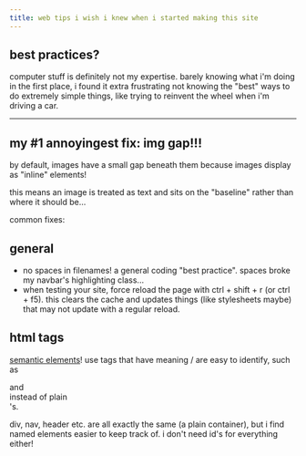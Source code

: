 ```yaml
---
title: web tips i wish i knew when i started making this site
---
```


## best practices?

computer stuff is definitely not my expertise. barely knowing what i'm doing in the first place, i found it extra frustrating not knowing the "best" ways to do extremely simple things, like trying to reinvent the wheel when i'm driving a car.

---

## my #1 annoyingest fix: img gap!!!

by default, images have a small gap beneath them because images display as "inline" elements!

this means an image is treated as text and sits on the "baseline" rather than where it should be...

common fixes:

## general

- no spaces in filenames! a general coding "best practice". spaces broke my navbar's highlighting class...
- when testing your site, force reload the page with ctrl + shift + r (or ctrl + f5). this clears the cache and updates things (like stylesheets maybe) that may not update with a regular reload.

## html tags

[semantic elements](https://www.w3schools.com/html/html5_semantic_elements.asp)! use tags that have meaning / are easy to identify, such as <nav> and <footer> instead of plain <div>'s.

div, nav, header etc. are all exactly the same (a plain container), but i find named elements easier to keep track of. i don't need id's for everything either!
